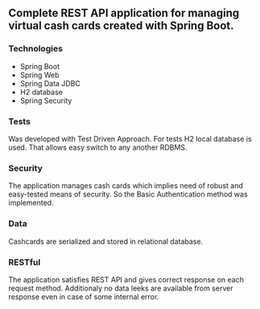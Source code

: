 ## Complete REST API application for managing virtual cash cards created with Spring Boot.

### Technologies
  + Spring Boot
  + Spring Web
  + Spring Data JDBC
  + H2 database
  + Spring Security

### Tests
Was developed with Test Driven Approach.
For tests H2 local database is used. That allows easy switch to any another RDBMS.

### Security
The application manages cash cards which implies need of robust and easy-tested means of security.
So the Basic Authentication method was implemented.

### Data
Cashcards are serialized and stored in relational database.

### RESTful
The application satisfies REST API and gives correct response on each request method.
Additionaly no data leeks are available from server response even in case of some internal error.
